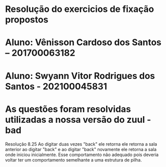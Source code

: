 # Resolução do exercicios de fixação propostos
# Aluno: Vênisson Cardoso dos Santos – 201700063182
# Aluno: Swyann Vitor Rodrigues dos Santos - 202100045831

# As questões foram resolvidas utilizadas a nossa versão do zuul - bad

Resolução 8.25
Ao digitar duas vezes "back" ele retorna ele retorna a sala anterior ao digitar "back" e ao digitar "back" novamente ele retorna a sala onde iniciou inicialmente.
Esse comportamento não adequado pois deveria voltar ter um comportamento semelhante a uma estrutura de pilha.
